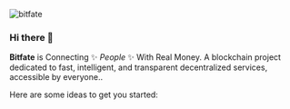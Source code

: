 ![bitfate](https://github.com/bitfatenetwork/bitfatenetwork/assets/144492532/a720d32c-133e-4323-a4ea-f53fbdf00124)


### Hi there 👋

**Bitfate** is Connecting ✨ _People_ ✨ With Real Money. A blockchain project dedicated to fast, intelligent, and transparent decentralized services, accessible by everyone..

Here are some ideas to get you started:

